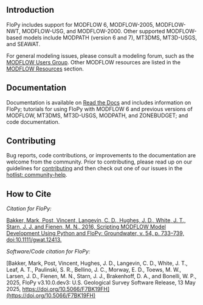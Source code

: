 Introduction
-----------------------------------------------

FloPy includes support for MODFLOW 6, MODFLOW-2005, MODFLOW-NWT, MODFLOW-USG, and MODFLOW-2000. Other supported MODFLOW-based models include MODPATH (version 6 and 7), MT3DMS, MT3D-USGS, and SEAWAT.

For general modeling issues, please consult a modeling forum, such as the [MODFLOW Users Group](https://groups.google.com/forum/#!forum/modflow).  Other MODFLOW resources are listed in the [MODFLOW Resources](https://github.com/modflowpy/flopy#modflow-resources) section.


Documentation
-----------------------------------------------

Documentation is available on [Read the Docs](https://flopy.readthedocs.io)
and includes information on FloPy; tutorials for using FloPy with MODFLOW 6
and previous versions of MODFLOW, MT3DMS, MT3D-USGS, MODPATH, and ZONEBUDGET;
and code documentation.


Contributing
------------------------------------------------

Bug reports, code contributions, or improvements to the documentation are welcome from the community. Prior to contributing, please read up on our guidelines for [contributing](https://github.com/modflowpy/flopy/blob/develop/CONTRIBUTING.md) and then check out one of our issues in the [hotlist: community-help](https://github.com/modflowpy/flopy/labels/hotlist%3A%20community%20help).


How to Cite
-----------------------------------------------

*Citation for FloPy:*

[Bakker, Mark, Post, Vincent, Langevin, C. D., Hughes, J. D., White, J. T., Starn, J. J. and Fienen, M. N., 2016, Scripting MODFLOW Model Development Using Python and FloPy: Groundwater, v. 54, p. 733–739, doi:10.1111/gwat.12413.](https://doi.org/10.1111/gwat.12413)

*Software/Code citation for FloPy:*

[Bakker, Mark, Post, Vincent, Hughes, J. D., Langevin, C. D., White, J. T., Leaf, A. T., Paulinski, S. R., Bellino, J. C., Morway, E. D., Toews, M. W., Larsen, J. D., Fienen, M. N., Starn, J. J., Brakenhoff, D. A., and Bonelli, W. P., 2025, FloPy v3.10.0.dev3: U.S. Geological Survey Software Release, 13 May 2025, https://doi.org/10.5066/F7BK19FH](https://doi.org/10.5066/F7BK19FH)
